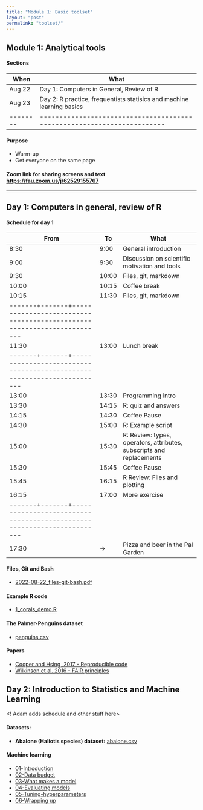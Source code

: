 ```yaml
---
title: "Module 1: Basic toolset"
layout: "post" 
permalink: "toolset/"
---
```


## Module 1: Analytical tools

#### Sections

| When     | What                                                                    |
|------------------|------------------------------------------------------|
| Aug 22   | Day 1: Computers in General, Review of R                                |
| Aug 23   | Day 2: R practice, frequentists statisics and machine learning basics   |
| -------- | ----------------------------------------------------------------------- |

#### Purpose

-   Warm-up
-   Get everyone on the same page

#### Zoom link for sharing screens and text <https://fau.zoom.us/j/62529155767>

------------------------------------------------------------------------

## Day 1: Computers in general, review of R

#### Schedule for day 1

| From                                                                                    | To    | What                                                                 |
|----------------|----------------|----------------------------------------|
| 8:30                                                                                    | 9:00  | General introduction                                                 |
| 9:00                                                                                    | 9:30  | Discussion on scientific motivation and tools                        |
| 9:30                                                                                    | 10:00 | Files, git, markdown                                                 |
| 10:00                                                                                   | 10:15 | Coffee break                                                         |
| 10:15                                                                                   | 11:30 | Files, git, markdown                                                 |
| -------+-------+----------------------------------------------------------------------- |       |                                                                      |
| 11:30                                                                                   | 13:00 | Lunch break                                                          |
| -------+-------+----------------------------------------------------------------------- |       |                                                                      |
| 13:00                                                                                   | 13:30 | Programming intro                                                    |
| 13:30                                                                                   | 14:15 | R: quiz and answers                                                  |
| 14:15                                                                                   | 14:30 | Coffee Pause                                                         |
| 14:30                                                                                   | 15:00 | R: Example script                                                    |
| 15:00                                                                                   | 15:30 | R: Review: types, operators, attributes, subscripts and replacements |
| 15:30                                                                                   | 15:45 | Coffee Pause                                                         |
| 15:45                                                                                   | 16:15 | R Review: Files and plotting                                         |
| 16:15                                                                                   | 17:00 | More exercise                                                        |
| -------+-------+----------------------------------------------------------------------- |       |                                                                      |
| 17:30                                                                                   | -\>   | Pizza and beer in the Pal Garden                                     |

#### Files, Git and Bash

-   [2022-08-22_files-git-bash.pdf](%7B%7Bsite.baseurl%7D%7D/slides/1_toolset/2022-08-22_files-git-bash.pdf)

#### Example R code

-   [1_corals_demo.R](%7B%7Bsite.baseurl%7D%7D/data/1_toolset/1_corals_demo.R)

#### The Palmer-Penguins dataset

-   [penguins.csv](%7B%7Bsite.baseurl%7D%7D/data/1_toolset/penguins.csv)

#### Papers

-   [Cooper and Hsing, 2017 - Reproducible code](%7B%7Bsite.baseurl%7D%7D/data/1_toolset/Papers/Cooper%20and%20Hsing,%202017%20-%20Guide%20to%20reproducible%20code.pdf)
-   [Wilkinson et al. 2016 - FAIR principles](%7B%7Bsite.baseurl%7D%7D/data/1_toolset/Papers/Wilkinson%20et%20al.%20-%202016%20-%20The%20FAIR%20Guiding%20Principles.pdf)

## Day 2: Introduction to Statistics and Machine Learning

\<! Adam adds schedule and other stuff here\>

#### Datasets:

-   **Abalone (Haliotis species) dataset:** [abalone.csv](%7B%7Bsite.baseurl%7D%7D/data/1_toolset/abalone.csv)

#### Machine learning

-   [01-Introduction](%7B%7Bsite.baseurl%7D%7D/slides/1_toolset/ml/01-introduction.html)
-   [02-Data budget](%7B%7Bsite.baseurl%7D%7D/slides/1_toolset/ml/02-data-budget.html)
-   [03-What makes a model](%7B%7Bsite.baseurl%7D%7D/slides/1_toolset/ml/02-what-makes-a-model.html)
-   [04-Evaluating models](%7B%7Bsite.baseurl%7D%7D/slides/1_toolset/ml/04-evaluating-models.html)
-   [05-Tuning-hyperparameters](%7B%7Bsite.baseurl%7D%7D/slides/1_toolset/ml/05-tuning-hyperparameters.html)
-   [06-Wrapping up](%7B%7Bsite.baseurl%7D%7D/slides/1_toolset/ml/06-wrapping-up.html)
